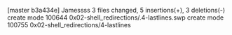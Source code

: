 [master b3a434e] Jamessss
 3 files changed, 5 insertions(+), 3 deletions(-)
 create mode 100644 0x02-shell_redirections/.4-lastlines.swp
 create mode 100755 0x02-shell_redirections/4-lastlines
